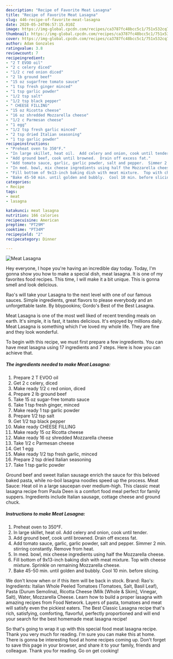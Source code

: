 ```yaml
---
description: "Recipe of Favorite Meat Lasagna"
title: "Recipe of Favorite Meat Lasagna"
slug: 446-recipe-of-favorite-meat-lasagna
date: 2020-05-24T06:57:15.010Z
image: https://img-global.cpcdn.com/recipes/ca3787fc48bcc5c1/751x532cq70/meat-lasagna-recipe-main-photo.jpg
thumbnail: https://img-global.cpcdn.com/recipes/ca3787fc48bcc5c1/751x532cq70/meat-lasagna-recipe-main-photo.jpg
cover: https://img-global.cpcdn.com/recipes/ca3787fc48bcc5c1/751x532cq70/meat-lasagna-recipe-main-photo.jpg
author: Adam Gonzales
ratingvalue: 3.8
reviewcount: 7
recipeingredient:
- "2 T EVOO oil"
- "2 c celery diced"
- "1/2 c red onion diced"
- "2 lb ground beef"
- "15 oz sugarfree tomato sauce"
- "1 tsp fresh ginger minced"
- "1 tsp garlic powder"
- "1/2 tsp salt"
- "1/2 tsp black pepper"
- " CHEESE FILLING"
- "15 oz Ricotta cheese"
- "16 oz shredded Mozzarella cheese"
- "1/2 c Parmesan cheese"
- "1 egg"
- "1/2 tsp fresh garlic minced"
- "2 tsp dried Italian seasoning"
- "1 tsp garlic powder"
recipeinstructions:
- "Preheat oven to 350°F."
- "In large skillet, heat oil.  Add celery and onion, cook until tender."
- "Add ground beef, cook until browned.  Drain off excess fat."
- "Add tomato sauce, garlic, garlic powder, salt and pepper.  Simmer 2 min. stirring constantly.  Remove from heat."
- "In med. bowl, mix cheese ingredients using half the Mozzarella cheese."
- "Fill bottom of 9x13-inch baking dish with meat mixture.  Top with cheese mixture.  Sprinkle on remaining Mozzarella cheese."
- "Bake 45-50 min. until golden and bubbly.  Cool 10 min. before slicing."
categories:
- Recipe
tags:
- meat
- lasagna

katakunci: meat lasagna 
nutrition: 166 calories
recipecuisine: American
preptime: "PT29M"
cooktime: "PT34M"
recipeyield: "2"
recipecategory: Dinner

---
```



![Meat Lasagna](https://img-global.cpcdn.com/recipes/ca3787fc48bcc5c1/751x532cq70/meat-lasagna-recipe-main-photo.jpg)

Hey everyone, I hope you're having an incredible day today. Today, I'm gonna show you how to make a special dish, meat lasagna. It is one of my favorites food recipes. This time, I will make it a bit unique. This is gonna smell and look delicious.

Rao&#39;s will take your Lasagna to the next level with one of our famous sauces. Simple ingredients, great flavors to please everybody and an unforgettable taste. By bbypookins; Gordo&#39;s Best of the Best Lasagna.

Meat Lasagna is one of the most well liked of recent trending meals on earth. It's simple, it is fast, it tastes delicious. It's enjoyed by millions daily. Meat Lasagna is something which I've loved my whole life. They are fine and they look wonderful.


To begin with this recipe, we must first prepare a few ingredients. You can have meat lasagna using 17 ingredients and 7 steps. Here is how you can achieve that.

<!--inarticleads1-->

##### The ingredients needed to make Meat Lasagna:

1. Prepare 2 T EVOO oil
1. Get 2 c celery, diced
1. Make ready 1/2 c red onion, diced
1. Prepare 2 lb ground beef
1. Take 15 oz sugar-free tomato sauce
1. Take 1 tsp fresh ginger, minced
1. Make ready 1 tsp garlic powder
1. Prepare 1/2 tsp salt
1. Get 1/2 tsp black pepper
1. Make ready  CHEESE FILLING
1. Make ready 15 oz Ricotta cheese
1. Make ready 16 oz shredded Mozzarella cheese
1. Take 1/2 c Parmesan cheese
1. Get 1 egg
1. Make ready 1/2 tsp fresh garlic, minced
1. Prepare 2 tsp dried Italian seasoning
1. Take 1 tsp garlic powder


Ground beef and sweet Italian sausage enrich the sauce for this beloved baked pasta, while no-boil lasagna noodles speed up the process. Meat Sauce: Heat oil in a large saucepan over medium-high. This classic meat lasagna recipe from Paula Deen is a comfort food meal perfect for family suppers. Ingredients include Italian sausage, cottage cheese and ground chuck. 

<!--inarticleads2-->

##### Instructions to make Meat Lasagna:

1. Preheat oven to 350°F.
1. In large skillet, heat oil.  Add celery and onion, cook until tender.
1. Add ground beef, cook until browned.  Drain off excess fat.
1. Add tomato sauce, garlic, garlic powder, salt and pepper.  Simmer 2 min. stirring constantly.  Remove from heat.
1. In med. bowl, mix cheese ingredients using half the Mozzarella cheese.
1. Fill bottom of 9x13-inch baking dish with meat mixture.  Top with cheese mixture.  Sprinkle on remaining Mozzarella cheese.
1. Bake 45-50 min. until golden and bubbly.  Cool 10 min. before slicing.


We don&#39;t know when or if this item will be back in stock. Brand: Rao&#39;s: Ingredients: Italian Whole Peeled Tomatoes (Tomatoes, Salt, Basil Leaf), Pasta (Durum Semolina), Ricotta Cheese (Milk [Whole &amp; Skim], Vinegar, Salt), Water, Mozzarella Cheese. Learn how to build a proper lasagna with amazing recipes from Food Network. Layers of pasta, tomatoes and meat will satisfy even the pickiest eaters. The Best Classic Lasagna recipe that&#39;s rich, satisfying, comforting, flavorful, perfectly proportioned and will end your search for the best homemade meat lasagna recipe! 

So that's going to wrap it up with this special food meat lasagna recipe. Thank you very much for reading. I'm sure you can make this at home. There is gonna be interesting food at home recipes coming up. Don't forget to save this page in your browser, and share it to your family, friends and colleague. Thank you for reading. Go on get cooking!
